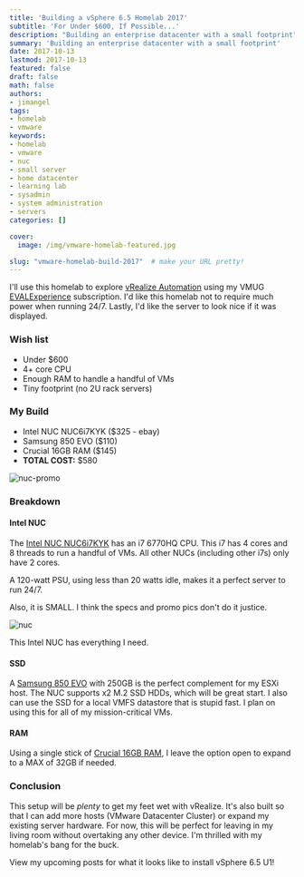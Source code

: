 ```yaml
---
title: 'Building a vSphere 6.5 Homelab 2017'
subtitle: 'For Under $600, If Possible...'
description: "Building an enterprise datacenter with a small footprint"
summary: 'Building an enterprise datacenter with a small footprint'
date: 2017-10-13
lastmod: 2017-10-13
featured: false
draft: false
math: false
authors:
- jimangel
tags:
- homelab
- vmware
keywords:
- homelab
- vmware
- nuc
- small server
- home datacenter
- learning lab
- sysadmin
- system administration
- servers
categories: []

cover:
  image: /img/vmware-homelab-featured.jpg

slug: "vmware-homelab-build-2017"  # make your URL pretty!
---
```


I'll use this homelab to explore [vRealize Automation](https://www.vmware.com/products/vrealize-automation.html) using my VMUG [EVALExperience](https://www.vmug.com/Join/EVALExperience) subscription. I'd like this homelab not to require much power when running 24/7. Lastly, I'd like the server to look nice if it was displayed.

### Wish list
* Under $600
* 4+ core CPU
* Enough RAM to handle a handful of VMs
* Tiny footprint (no 2U rack servers)

### My Build
* Intel NUC NUC6i7KYK ($325 - ebay)
* Samsung 850 EVO ($110)
* Crucial 16GB RAM ($145)
* **TOTAL COST:** $580

![nuc-promo](/img/nuc-promo.jpg#center)

### Breakdown
#### Intel NUC
The [Intel NUC NUC6i7KYK](https://amzn.to/2yoR93a) has an i7 6770HQ CPU. This i7 has 4 cores and 8 threads to run a handful of VMs. All other NUCs (including other i7s) only have 2 cores.

A 120-watt PSU, using less than 20 watts idle, makes it a perfect server to run 24/7.

Also, it is SMALL. I think the specs and promo pics don't do it justice.

![nuc](/img/nuc.jpg#center)

This Intel NUC has everything I need.

#### SSD
A [Samsung 850 EVO](https://amzn.to/2yKLG8B) with 250GB is the perfect complement for my ESXi host. The NUC supports x2 M.2 SSD HDDs, which will be great start. I also can use the SSD for a local VMFS datastore that is stupid fast. I plan on using this for all of my mission-critical VMs.

#### RAM
Using a single stick of [Crucial 16GB RAM](https://amzn.to/2ylpbDP), I leave the option open to expand to a MAX of 32GB if needed.



### Conclusion
This setup will be _plenty_ to get my feet wet with vRealize. It's also built so that I can add more hosts (VMware Datacenter Cluster) or expand my existing server hardware. For now, this will be perfect for leaving in my living room without overtaking any other device. I'm thrilled with my homelab's bang for the buck.

View my upcoming posts for what it looks like to install vSphere 6.5 U1!
